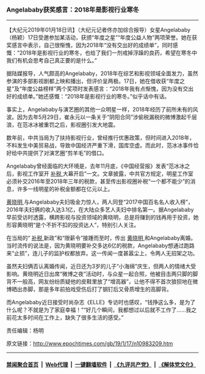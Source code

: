 ### Angelababy获奖感言：2018年是影视行业寒冬
------------------------

<p>
 【大纪元2019年01月18日讯】（大纪元记者佟亦加综合报导）女星Angelababy（杨颖）17日受邀参加某活动，获颁“年度之星”“年度公益人物”两项荣誉。她在获奖感言中表示，自己很惭愧，因为2018年“没有交出好的成绩单”，同时感慨：“2018年是影视行业的寒冬，也给了我们一剂戒掉浮躁的良药，希望在寒冬中我们有机会思考自己真正要的是什么。”
</p>
<p>
 据陆媒报导，人气颇高的Angelababy，2018年在综艺和影视领域全面发力，虽然参演的多部影视剧都上映和播出，但评价呈两极。17日，她在借收获“年度之星”及“年度公益榜样”两个奖项时发表感言：“2018年我有点惭愧，因为没有交出好的成绩单。”她还感慨：“2018年是影视行业的寒冬。”似乎话中有话。
</p>
<p>
 事实上，Angelababy与演艺圈的其他一众明星一样，2018年经历了前所未有的风波。因为去年5月29日，崔永元以一条关于“阴阳合同”涉偷税漏税的微博激起千层浪，在范冰冰被重罚之后，影视圈引发大地震。
</p>
<p>
 数年前，中共当局为了扶持影视行业，曾经推行优惠政策，但时间进入2018年，不料发生中美贸易战，导致中国经济严重下滑，国库空虚。而此时，范冰冰事件恰好给中共提供了对演艺圈“剪羊毛”的借口。
</p>
<p>
 Angelababy曾经面临的大环境是，去年11月底，《中国经营报》发表“范冰冰之后，影视工作室开
 <a href="http://www.epochtimes.com/gb/tag/%E8%A1%A5%E7%A8%8E.html">
  补税
 </a>
 大幕开启”一文。文章披露，中共官方规定，明星工作室必须补交2016年至2018年三年的税款，甚至传出影视圈补税“一个都不能少”的消息，许多一线明星的补税金额都在亿元以上。
</p>
<p>
 <a href="http://www.epochtimes.com/gb/tag/%E9%BB%84%E6%99%93%E6%98%8E.html">
  黄晓明
 </a>
 与Angelababy夫妇吸金力惊人，两人同登“2017中国百名名人收入榜”，2016年夫妇俩的收入达3.1亿，在大陆众多艺人夫妇中排名第一。据Angelababy早前受访时透露，横跨影视与投资领域的黄晓明，总是将赚到的钱再用于投资，她形容黄晓明“是个不折不扣的投资达人”，特别引人关注。
</p>
<p>
 在当局的“
 <a href="http://www.epochtimes.com/gb/tag/%E8%A1%A5%E7%A8%8E.html">
  补税
 </a>
 新政”和“限薪令”接踵而至时，传出
 <a href="http://www.epochtimes.com/gb/tag/%E9%BB%84%E6%99%93%E6%98%8E.html">
  黄晓明
 </a>
 和Angelababy离婚。当时流传的说法是，因为黄晓明要补交多达6亿的税款，Angelababy想通过跑路来“止损”，连儿子的监护权都放弃。这一传闻一度甚嚣尘上，令两人无招架之功。
</p>
<p>
 虽然夫妇俩否认离婚传闻，近日还为3岁的儿子“小海绵”庆生，但两人的情绪大受影响。黄晓明近日出席“微博之夜”活动时，与众星一起合照，他被目击两只脚的脚背不一般高，网友纷纷质疑他的皮鞋里放了“增高器”，让他不得不首次狼狈地在微博晒出赤脚，那是多年前拍戏受伤后打了钢钉后又骨质增生的高脚背。
</p>
<p>
 而Angelababy近日接受时尚杂志《ELLE》专访时也感叹，“钱挣这么多，是为了什么呢？不就是为了家庭幸福！”“好几个瞬间，我都想过以后就不工作了……我之前花太多时间在工作上，缺失了很多生活的感受。”
</p>
<p>
 责任编辑：杨明
</p>

原文链接：http://www.epochtimes.com/gb/19/1/17/n10983209.htm


------------------------
#### [禁闻聚合首页](https://github.com/gfw-breaker/banned-news/blob/master/README.md) &nbsp;|&nbsp; [Web代理](https://github.com/gfw-breaker/open-proxy/blob/master/README.md) &nbsp;|&nbsp; [一键翻墙软件](https://github.com/gfw-breaker/nogfw/blob/master/README.md) &nbsp;|&nbsp; [《九评共产党》](https://github.com/gfw-breaker/9ping.md/blob/master/README.md#九评之一评共产党是什么) &nbsp;|&nbsp; [《解体党文化》](https://github.com/gfw-breaker/jtdwh.md/blob/master/README.md#绪论)